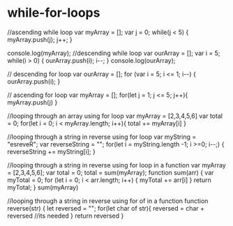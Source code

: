 # while-for-loops
//ascending while loop
var myArray = [];
var j = 0;
while(j < 5) {
  myArray.push(j);
  j++;
}

console.log(myArray);
//descending while loop
var ourArray = [];
var i = 5;
while(i > 0) {
  ourArray.push(i);
  i--;
}
console.log(ourArray);


// descending for loop
var ourArray = [];
for (var i = 5; i <= 1; i--) {
  ourArray.push(i);
}

// ascending for loop
var myArray = [];
for(let j = 1; j <= 5; j++){
  myArray.push(j)
}


//looping through an array using for loop
var myArray = [2,3,4,5,6]
var total = 0;
for(let i = 0; i < myArray.length; i++){
total += myArray[i]
}

//looping through a string in reverse using for loop
var myString = "esreveR";
var reverseString = "";
for(let i = myString.length -1; i >=0; i--;) {
reverseString += myString[i];
}

//looping through a string in reverse using for loop in a function
var myArray = [2,3,4,5,6];
var total = 0;
total = sum(myArray);
function sum(arr) {
var myTotal = 0;
for (let i = 0; i < arr.length; i++) {
  myTotal += arr[i]
  }
  return myTotal;
}
sum(myArray)

//looping through a string in reverse using for of in a function
function reverse(str) {
let reversed = "";
for(let char of str){
reversed = char + reversed //its needed
  }
return reversed
}
